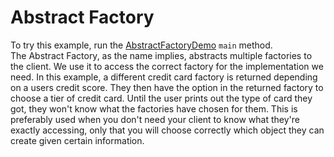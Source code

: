 # Abstract Factory

To try this example, run the [AbstractFactoryDemo](AbstractFactoryDemo.java) `main` method.  
The Abstract Factory, as the name implies, abstracts multiple factories to the client. We use it to access the correct
factory for the implementation we need. In this example, a different credit card factory is returned depending on a
users credit score. They then have the option in the returned factory to choose a tier of credit card. Until the user
prints out the type of card they got, they won't know what the factories have chosen for them. This is preferably used
when you don't need your client to know what they're exactly accessing, only that you will choose correctly which object
they can create given certain information.